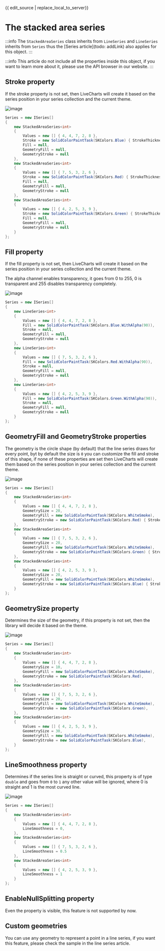 <div id="edit-this-article-source">
    {{ edit_source | replace_local_to_server}}
</div>

# The stacked area series

:::info
The `StackedAreaSeries` class inherits from `LineSeries` and `LineSeries` inherits from `Series` thus the [Series article](todo: addLink) also applies for this object.
:::

:::info
This article do not include all the properties inside this object, if you want to learn more about it, please use the 
API browser in our website.
:::

## Stroke property

If the stroke property is not set, then LiveCharts will create it based on the series position in your series collection
and the current theme.

![image](https://raw.githubusercontent.com/beto-rodriguez/LiveCharts2/master/docs/_assets/stackedareastroke.png)

``` c#
Series = new ISeries[]
{
    new StackedAreaSeries<int>
    {
        Values = new [] { 4, 4, 7, 2, 8 },
        Stroke = new SolidColorPaintTask(SKColors.Blue) { StrokeThickness = 4 },
        Fill = null,
        GeometryFill = null,
        GeometryStroke = null
    },
    new StackedAreaSeries<int>
    {
        Values = new [] { 7, 5, 3, 2, 6 },
        Stroke = new SolidColorPaintTask(SKColors.Red) { StrokeThickness = 8 },
        Fill = null,
        GeometryFill = null,
        GeometryStroke = null
    },
    new StackedAreaSeries<int>
    {
        Values = new [] { 4, 2, 5, 3, 9 },
        Stroke = new SolidColorPaintTask(SKColors.Green) { StrokeThickness = 1 },
        Fill = null,
        GeometryFill = null,
        GeometryStroke = null
    }
};
```

## Fill property

If the fill property is not set, then LiveCharts will create it based on the series position in your series collection
and the current theme.

The alpha channel enables transparency, it goes from 0 to 255, 0 is transparent and 255 disables transparency completely.

![image](https://raw.githubusercontent.com/beto-rodriguez/LiveCharts2/master/docs/_assets/stackedareafill.png)

``` c#
Series = new ISeries[]
{
    new LineSeries<int>
    {
        Values = new [] { 4, 4, 7, 2, 8 },
        Fill = new SolidColorPaintTask(SKColors.Blue.WithAlpha(90)),
        Stroke = null,
        GeometryFill = null,
        GeometryStroke = null
    },
    new LineSeries<int>
    {
        Values = new [] { 7, 5, 3, 2, 6 },
        Fill = new SolidColorPaintTask(SKColors.Red.WithAlpha(90)),
        Stroke = null,
        GeometryFill = null,
        GeometryStroke = null
    },
    new LineSeries<int>
    {
        Values = new [] { 4, 2, 5, 3, 9 },
        Fill = new SolidColorPaintTask(SKColors.Green.WithAlpha(90)),
        Stroke = null,
        GeometryFill = null,
        GeometryStroke = null
    }
};
```

## GeometryFill and GeometryStroke properties

The geometry is the circle shape (by default) that the line series draws for every point, byt by default the size is `0` 
you can customize the fill and stroke of this shape, if none of these properties are set then LiveCharts will create them 
based on the series position in your series collection and the current theme.

![image](https://raw.githubusercontent.com/beto-rodriguez/LiveCharts2/master/docs/_assets/stackedareageometrystrokefill.png)

``` c#
Series = new ISeries[]
{
    new StackedAreaSeries<int>
    {
        Values = new [] { 4, 4, 7, 2, 8 },
        GeometrySize = 20,
        GeometryFill = new SolidColorPaintTask(SKColors.WhiteSmoke),
        GeometryStroke = new SolidColorPaintTask(SKColors.Red) { StrokeThickness = 3 },
    },
    new StackedAreaSeries<int>
    {
        Values = new [] { 7, 5, 3, 2, 6 },
        GeometrySize = 20,
        GeometryFill = new SolidColorPaintTask(SKColors.WhiteSmoke),
        GeometryStroke = new SolidColorPaintTask(SKColors.Green) { StrokeThickness = 6 },
    },
    new StackedAreaSeries<int>
    {
        Values = new [] { 4, 2, 5, 3, 9 },
        GeometrySize = 20,
        GeometryFill = new SolidColorPaintTask(SKColors.WhiteSmoke),
        GeometryStroke = new SolidColorPaintTask(SKColors.Blue) { StrokeThickness = 10 },
    }
};
```

## GeometrySize property

Determines the size of the geometry, if this property is not set, then the library will decide it based on the theme.

![image](https://raw.githubusercontent.com/beto-rodriguez/LiveCharts2/master/docs/_assets/stackedareags.png)

``` c#
Series = new ISeries[]
{
    new StackedAreaSeries<int>
    {
        Values = new [] { 4, 4, 7, 2, 8 },
        GeometrySize = 10,
        GeometryFill = new SolidColorPaintTask(SKColors.WhiteSmoke),
        GeometryStroke = new SolidColorPaintTask(SKColors.Red),
    },
    new StackedAreaSeries<int>
    {
        Values = new [] { 7, 5, 3, 2, 6 },
        GeometrySize = 20,
        GeometryFill = new SolidColorPaintTask(SKColors.WhiteSmoke),
        GeometryStroke = new SolidColorPaintTask(SKColors.Green),
    },
    new StackedAreaSeries<int>
    {
        Values = new [] { 4, 2, 5, 3, 9 },
        GeometrySize = 30,
        GeometryFill = new SolidColorPaintTask(SKColors.WhiteSmoke),
        GeometryStroke = new SolidColorPaintTask(SKColors.Blue),
    }
};
```

## LineSmoothness property

Determines if the series line is straight or curved, this property is of type `double` and goes from `0` to `1` any other
value will be ignored, where 0 is straight and 1 is the most curved line.

![image](https://raw.githubusercontent.com/beto-rodriguez/LiveCharts2/master/docs/_assets/linesmothness.png)

``` c#
Series = new ISeries[]
{
    new StackedAreaSeries<int>
    {
        Values = new [] { 4, 4, 7, 2, 8 },
        LineSmoothness = 0,
    },
    new StackedAreaSeries<int>
    {
        Values = new [] { 7, 5, 3, 2, 6 },
        LineSmoothness = 0.5
    },
    new StackedAreaSeries<int>
    {
        Values = new [] { 4, 2, 5, 3, 9 },
        LineSmoothness = 1
    }
};
```

## EnableNullSplitting property

Even the property is visible, this feature is not supported by now.

## Custom geometries

You can use any geometry to represent a point in a line series, if you want this feature, please check the sample in the 
line series article.